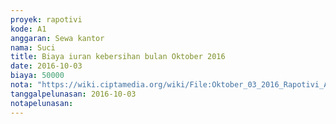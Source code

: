 ```yaml
---
proyek: rapotivi
kode: A1
anggaran: Sewa kantor
nama: Suci
title: Biaya iuran kebersihan bulan Oktober 2016
date: 2016-10-03
biaya: 50000
nota: "https://wiki.ciptamedia.org/wiki/File:Oktober_03_2016_Rapotivi_A1_Biaya_iuran_kebersihan_bulan_Okt.jpg"
tanggalpelunasan: 2016-10-03
notapelunasan:
---
```

